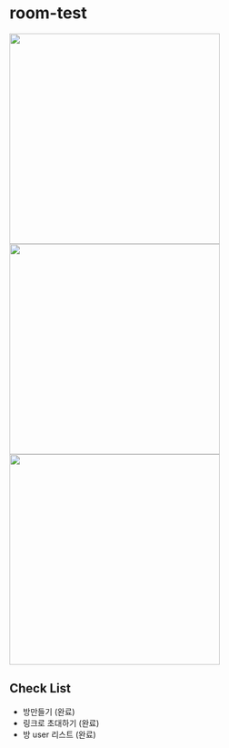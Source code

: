 # room-test
<p>
<img src="https://user-images.githubusercontent.com/87973617/183372540-2e5c8f4b-8641-4c37-8ece-4dd334c6afd7.png" width=auto height="370"/>
<img src="https://user-images.githubusercontent.com/87973617/183372638-02a6cabf-0512-4717-bd2d-074a8465ea7c.png" width=auto height="370"/>
<img src="https://user-images.githubusercontent.com/87973617/183372430-73687dc9-6edb-42c8-88ce-f4ae4df2c1d3.png" width=auto height="370"/>
</p>

## Check List
+ 방만들기 (완료)
+ 링크로 초대하기 (완료)
+ 방 user 리스트 (완료)
